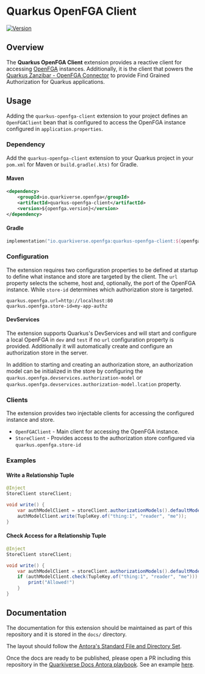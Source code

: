 # Quarkus OpenFGA Client

[![Version](https://img.shields.io/maven-central/v/io.quarkiverse.openfga/quarkus-openfga?logo=apache-maven&style=flat-square)](https://search.maven.org/artifact/io.quarkiverse.openfga/quarkus-openfga)

## Overview

The **Quarkus OpenFGA Client** extension provides a reactive client for accessing [OpenFGA](https://openfga.dev)
instances. Additionally, it is the client that powers the
[Quarkus Zanzibar - OpenFGA Connector](https://github.com/quarkiverse/quarkus-zanzibar#OpenFGA-Connector) to provide 
Find Grained Authorization for Quarkus applications.

## Usage

Adding the `quarkus-openfga-client` extension to your project defines an `OpenFGAClient` bean that is configured to
access the OpenFGA instance configured in `application.properties`.


### Dependency

Add the `quarkus-openfga-client` extension to your Quarkus project in your `pom.xml` for Maven or `build.gradle(.kts)` for Gradle.

#### Maven

```xml
<dependency>
    <groupId>io.quarkiverse.openfga</groupId>
    <artifactId>quarkus-openfga-client</artifactId>
    <version>${openfga.version}</version>
</dependency>
```

#### Gradle

```kotlin
implementation("io.quarkiverse.openfga:quarkus-openfga-client:${openfga.version}")
```

### Configuration

The extension requires two configuration properties to be defined at startup to define what instance and store are
targeted by the client. The `url` property selects the scheme, host and, optionally, the port of the OpenFGA instance.
While `store-id` determines which authorization store is targeted.

```properties
quarkus.openfga.url=http://localhost:80
quarkus.openfga.store-id=my-app-authz
```

#### DevServices

The extension supports Quarkus's DevServices and will start and configure a local OpenFGA in `dev` and `test` if no
`url` configuration property is provided. Additionally it will automatically create and configure an authorization
store in the server.

In addition to starting and creating an authorization store, an authorization model can be initialized in the store
by configuring the `quarkus.openfga.devservices.authorization-model` or
`quarkus.openfga.devservices.authorization-model.lcation` property.

### Clients

The extension provides two injectable clients for accessing the configured instance and store.

* `OpenFGAClient` - Main client for accessing the OpenFGA instance.
* `StoreClient` - Provides access to the authorization store configured via `quarkus.openfga.store-id`

### Examples

#### Write a Relationship Tuple

```java
@Inject
StoreClient storeClient;

void write() {
    var authModelClient = storeClient.authorizationModels().defaultModel();
    authModelClient.write(TupleKey.of("thing:1", "reader", "me"));
}
```

#### Check Access for a Relationship Tuple

```java
@Inject
StoreClient storeClient;

void write() {
    var authModelClient = storeClient.authorizationModels().defaultModel();
    if (authModelClient.check(TupleKey.of("thing:1", "reader", "me"))) {
        print("Allowed!")
    }
}
```

## Documentation

The documentation for this extension should be maintained as part of this repository and it is stored in the `docs/` directory.

The layout should follow the [Antora's Standard File and Directory Set](https://docs.antora.org/antora/2.3/standard-directories/).

Once the docs are ready to be published, please open a PR including this repository in the [Quarkiverse Docs Antora playbook](https://github.com/quarkiverse/quarkiverse-docs/blob/main/antora-playbook.yml#L7). See an example [here](https://github.com/quarkiverse/quarkiverse-docs/pull/1).

